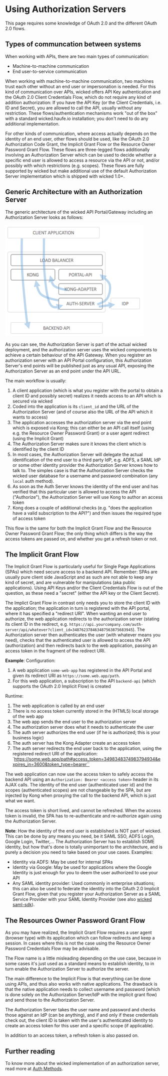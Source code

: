 # Using Authorization Servers

This page requires some knowledge of OAuth 2.0 and the different OAuth 2.0 flows.

## Types of communcation between systems

When working with APIs, there are two main types of communication:

* Machine-to-machine communication
* End user-to-service communication

When working with machine-to-machine communication, two machines trust each other without an end user or impersonation is needed. For this kind of communication over APIs, wicked offers API Key authentication and the OAuth 2.0 Client Credentials Flow, which do not require any kind of addition authorization: If you have the API Key (or the Client Credentials, i.e. ID and Secret), you are allowed to call the API, usually without any restriction. These flows/authentication mechanisms work "out of the box" with a standard wicked.haufe.io installation; you don't need to do any additional implementation.

For other kinds of communication, where access actually depends on the identity of an end user, other flows should be used, like the OAuth 2.0 Authorization Code Grant, the Implicit Grant Flow or the Resource Owner Password Grant Flow. These flows are three-legged flows additionally involving an Authorization Server which can be used to decide whether a specific end user is allowed to access a resource via the API or not, and/or possibly with which restrictions (e.g. scopes). These flows are fully supported by wicked but make additional use of the default Authorization Server implementation which is shipped with wicked 1.0+.

## Generic Architecture with an Authorization Server

The generic architecture of the wicked API Portal/Gateway including an Authorization Server looks as follows:

![Auth Server Architecture](images/auth-server-architecture.png)

As you can see, the Authorization Server is part of the actual wicked deployment, and the authorization server uses the wicked components to achieve a certain behaviour of the API Gateway. When you registrer an authorization server with an API Portal configuration, this Authorization Server's end points will be published just as any usual API, exposing the Authorization Server as an end point under the API URL.

The main workflow is usually:

1. A client application (which is what you register with the portal to obtain a client ID and possibly secret) realizes it needs access to an API which is secured via wicked
2. Coded into the application is its `client_id` and the URL of the Authorization Server (and of course also the URL of the API which it wants to access)
3. The application accesses the authorization server via the end point which is exposed via Kong; this can either be an API call itself (using e.g. the Resource Owner Password Grant) or a user agent redirect (using the Implicit Grant)
4. The Authorization Server makes sure it knows the client which is identified by the client ID
5. In most cases, the Authorization Server will delegate the actual identification of the end user to a third party IdP, e.g. ADFS, a SAML IdP or some other identity provider the Authorization Server knows how to talk to. The simples case is that the Authorization Server checks the wicked user database for a username and password combination (any `local` auth method).
6. As soon as the Auth Server knows the identity of the end user and has verified that this particular user is allowed to access the API ("Authorize"), the Authorization Server will use Kong to author an access token
7. Kong does a couple of additional checks (e.g. "does the application have a valid subscription to the API?") and then issues the required type of access token

This flow is the same for both the Implicit Grant Flow and the Resource Owner Password Grant Flow; the only thing which differs is the way the access tokens are passed on, and whether you get a refresh token or not.

## The Implicit Grant Flow

The Implicit Grant Flow is particularly useful for Single Page Applications (SPAs) which need secure access to a backend API. Remember: SPAs are usually pure client side JavaScript and as such are not able to keep any kind of secret, and are vulnerable for manipulations (aka public applications). Using API Keys and/or the Client Credentials Flow is out of the question, as these need a "secret" (either the API key or the Client Secret).

The Implict Grant Flow in contrast only needs you to store the client ID with the application; the application in turn is registered with the API portal, where it has specified a "redirect URI". When wanting an end user to authorize, the web application redirects to the authorization server (stating its client ID in the redirect, e.g. `https://api.yourcompany.com/auth-server/api/whatever?client_id=348762378463487563875683945`). The Authorization server then authenticates the user (with whatever means you need), checks that the authenticated user is allowed to access the API (authorization) and then redirects back to the web application, passing an access token in the fragment of the redirect URI.

**Example**: Configuration:

1. A web application `some-web-app` has registered in the API Portal and given its redirect URI as `https://some.web.app/path`.
2. For this web application, a subscription to the API `backend-api` (which supports the OAuth 2.0 Implicit Flow) is created
 
Runtime:

1. The web application is called by an end user
2. There is no access token currently stored in the (HTML5) local storage of the web app
3. The web app sends the end user to the authorization server
4. The authorization server does what it needs to authenticate the user
5. The auth server authorizes the end user (if he is authorized; this is your business logic)
6. The auth server has the Kong Adapter create an access token
7. The auth server redirects the end user back to the application, using the registered redirect URI of the application: `https://some.web.app/path#access_token=3498348374983794934&expires_in=3600&token_type=bearer``

The web application can now use the access token to safely access the backend API using an `Authorization: Bearer <access token>` header in its AJAX calls. The identity of the end user (authenticated user id) and the scopes (authenticated scopes) are not changeable by the SPA, but are injected by Kong when proxying the call to the backend API, which is just what we want.

The access token is short lived, and cannot be refreshed. When the access token is invalid, the SPA has to re-authenticate and re-authorize again using the Authorization Server.

**Note**: How the identity of the end user is established is NOT part of wicked. This can be done by any means you need, be it SAML SSO, ADFS Login, Google Login, Twitter,... The Authorization Server has to establish SOME identity, but how that's done is totally unimportant to the architecture, and is purely a decision you need to take based on your use cases. Examples:

* Identity via ADFS: May be used for internal SPAs
* Identity via Google: May be used for applications where the Google Identity is just enough for you to deem the user authorized to use your API
* Any SAML identity provider: Used commonly in enterprise situations; this can also be used to federate the identity into the OAuth 2.0 Implicit Grant Flow, given that you register your Authorization Server as a SAML Service Provider with your SAML Identity Provider (see also [wicked saml-sdk](https://www.npmjs.com/package/wicked-saml)).

## The Resources Owner Password Grant Flow

As you may have realized, the Implicit Grant Flow requires a user agent (browser type) with its application which can follow redirects and keep a session. In cases where this is not the case using the Resource Owner Password Credentials Flow may be advisable.

The Flow name is a little misleading depending on the use case, because in some cases it's just used as a standard means to establish identity, to in turn enable the Authorization Server to authorize the server.

The main difference to the Implicit Flow is that everything can be done using APIs, and thus also works with native applications. The drawback is that the native application needs to collect username and password (which is done solely on the Authorization Server/IdP with the implicit grant flow) and send those to the Authorization Server.

The Authorization Server takes the user name and password and checks those against an IdP (can be anything), and if and only if these credentials check out, the client ID is taken with the user's authenticated identity to create an access token for this user and a specific scope (if applicable).

In addition to an access token, a refresh token is also passed on.

## Further reading

To know more about the wicked implementation of an authorization server, read more at [Auth Methods](auth-methods.md).